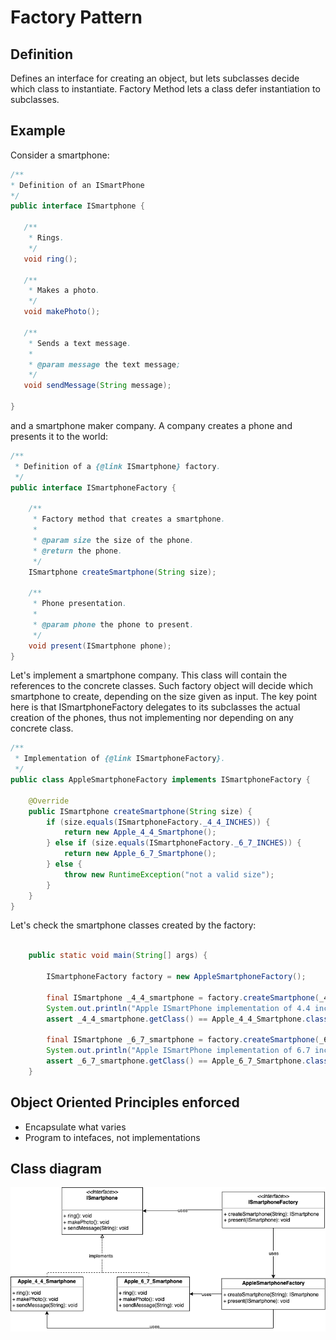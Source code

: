 
# Factory Pattern

## Definition

Defines an interface for creating an object, but lets subclasses decide which class to instantiate. Factory Method lets 
a class defer instantiation to subclasses.

## Example

Consider a smartphone:

 ```java
/**
 * Definition of an ISmartPhone
 */
public interface ISmartphone {

    /**
     * Rings.
     */
    void ring();

    /**
     * Makes a photo.
     */
    void makePhoto();

    /**
     * Sends a text message.
     *
     * @param message the text message;
     */
    void sendMessage(String message);

}
 ```

and a smartphone maker company. A company creates a phone and presents it to the world: 

```java
/**
 * Definition of a {@link ISmartphone} factory.
 */
public interface ISmartphoneFactory {

    /**
     * Factory method that creates a smartphone.
     *
     * @param size the size of the phone.
     * @return the phone.
     */
    ISmartphone createSmartphone(String size);
    
    /**
     * Phone presentation.
     *
     * @param phone the phone to present.
     */
    void present(ISmartphone phone);
}
```

Let's implement a smartphone company. This class will contain the references to the concrete classes. Such factory object
will decide which smartphone to create, depending on the size given as input. 
The key point here is that ISmartphoneFactory delegates to its subclasses the actual creation of the phones, thus not 
implementing nor depending on any concrete class.

```java
/**
 * Implementation of {@link ISmartphoneFactory}.
 */
public class AppleSmartphoneFactory implements ISmartphoneFactory {

    @Override
    public ISmartphone createSmartphone(String size) {
        if (size.equals(ISmartphoneFactory._4_4_INCHES)) {
            return new Apple_4_4_Smartphone();
        } else if (size.equals(ISmartphoneFactory._6_7_INCHES)) {
            return new Apple_6_7_Smartphone();
        } else {
            throw new RuntimeException("not a valid size");
        }
    }
}
```

Let's check the smartphone classes created by the factory:

```java
          
    public static void main(String[] args) {

        ISmartphoneFactory factory = new AppleSmartphoneFactory();

        final ISmartphone _4_4_smartphone = factory.createSmartphone(_4_4_INCHES);
        System.out.println("Apple ISmartPhone implementation of 4.4 inches smartphone:" + _4_4_smartphone.getClass());
        assert _4_4_smartphone.getClass() == Apple_4_4_Smartphone.class;

        final ISmartphone _6_7_smartphone = factory.createSmartphone(_6_7_INCHES);
        System.out.println("Apple ISmartPhone implementation of 6.7 inches smartphone:" + _6_7_smartphone.getClass());
        assert _6_7_smartphone.getClass() == Apple_6_7_Smartphone.class;
    }
```

## Object Oriented Principles enforced

* Encapsulate what varies
* Program to intefaces, not implementations

## Class diagram

![factory](./etc/factory.png "Factory")
